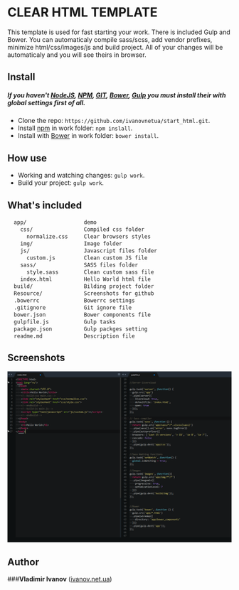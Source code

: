 CLEAR HTML TEMPLATE
==============================


This template is used for fast starting your work. There is included Gulp and Bower. You can automaticaly compile sass/scss, add vendor prefixes, minimize html/css/images/js and build project. All of your changes will be automaticaly and you will see theirs in browser.

## Install
##### If you haven't [NodeJS](https://nodejs.org/), [NPM](https://www.npmjs.com), [GIT](https://git-scm.com/), [Bower](http://bower.io), [Gulp](http://gulpjs.com/) you must install their with global settings first of all.
* Clone the repo: `https://github.com/ivanovnetua/start_html.git`.
* Install [npm](https://www.npmjs.com) in work folder:  `npm inslall`.
* Install with [Bower](http://bower.io) in work folder: `bower install`.

## How use
* Working and watching changes: `gulp work`.
* Build your project: `gulp work`.


## What's included

      app/                  demo
        css/                Compiled css folder
          normalize.css     Clear browsers styles
        img/                Image folder
        js/                 Javascript files folder
          custom.js         Clean custom JS file
        sass/               SASS files folder
          style.sass        Clean custom sass file
        index.html          Hello World html file
      build/                Bilding project folder
      Resource/             Screenshots for github
      .bowerrc              Bowerrc settings
      .gitignore            Git ignore file
      bower.json            Bower components file
      gulpfile.js           Gulp tasks
      package.json          Gulp packges setting
      readme.md             Description file


## Screenshots

![Clean html screenshot](./Resource/screen1.png)


## Author

###**Vladimir Ivanov** ([ivanov.net.ua](https://www.npmjs.com))
